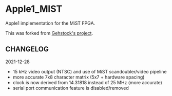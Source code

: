 # Apple1_MIST

Apple1 implementation for the MiST FPGA.

This was forked from [Gehstock's project](https://github.com/Gehstock/Mist_FPGA).

## CHANGELOG

2021-12-28

- 15 kHz video output (NTSC) and use of MiST scandoubler/video pipeline
- more accurate 7x8 character matrix (5x7 + hardware spacing)
- clock is now derived from 14.31818 instead of 25 MHz (more accurate)
- serial port communication feature is disabled/removed

